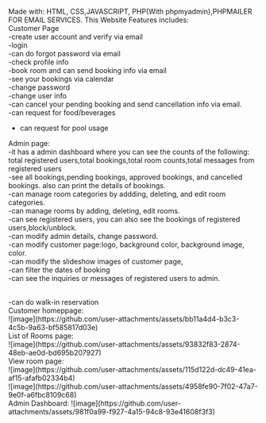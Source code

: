 Made with: HTML, CSS,JAVASCRIPT, PHP(With phpmyadmin),PHPMAILER FOR EMAIL SERVICES.
This Website Features includes:
<br>
Customer Page
<br>
-create user account and verify via email
<br>
-login
<br>
-can do forgot password via email
<br>
-check profile info
<br>
-book room and can send booking info via email
<br>
-see your bookings via calendar
<br>
-change password
<br>
-change user info
<br>
-can cancel your pending booking and send cancellation info via email.
<br>
-can request for food/beverages
<br>
- can request for pool usage
  <br>

Admin page:
<br>
-it has a admin dashboard where you can see the counts of the following: total registered users,total bookings,total room counts,total messages from registered users
<br>
-see all bookings,pending bookings, approved bookings, and cancelled bookings. also can print the details of bookings.
<br>
-can manage room categories by addding, deleting, and edit room categories.
<br>
-can manage rooms by adding, deleting, edit rooms.
<br>
-can see registered users, you can also see the bookings of registered users,block/unblock.
<br>
-can modify admin details, change password.
<br>
-can modify customer page:logo, background color, background image, color.
<br>
-can modify the slideshow images of customer page,
<br>
-can filter the dates of booking
<br>
-can see the inquiries or messages of registered users to admin.


<br>
-can do walk-in reservation
<br>
Customer homeppage:
<br>
![image](https://github.com/user-attachments/assets/bb11a4d4-b3c3-4c5b-9a63-bf585817d03e)
<br>
List of Rooms page:
<br>
![image](https://github.com/user-attachments/assets/93832f83-2874-48eb-ae0d-bd695b207927)
<br>
View room page:
<br>
![image](https://github.com/user-attachments/assets/115d122d-dc49-41ea-af15-afafb02334b4)
<br>
![image](https://github.com/user-attachments/assets/4958fe90-7f02-47a7-9e0f-a6fbc8109c68)
<br>
Admin Dashboard:
![image](https://github.com/user-attachments/assets/981f0a99-f927-4a15-94c8-93e41608f3f3)


